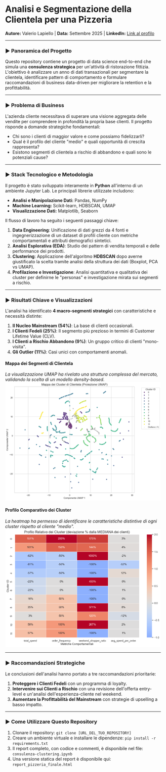 # Analisi e Segmentazione della Clientela per una Pizzeria

**Autore:** Valerio Lapiello | **Data:** Settembre 2025 | **LinkedIn:** [Link al profilo](https://www.linkedin.com/in/valerio-lapiello-597801377/)

---

### ► Panoramica del Progetto

Questo repository contiene un progetto di data science end-to-end che simula una **consulenza strategica** per un'attività di ristorazione fittizia. L'obiettivo è analizzare un anno di dati transazionali per segmentare la clientela, identificare pattern di comportamento e formulare raccomandazioni di business data-driven per migliorare la retention e la profittabilità.

---

### ► Problema di Business

L'azienda cliente necessitava di superare una visione aggregata delle vendite per comprendere in profondità la propria base clienti. Il progetto risponde a domande strategiche fondamentali:
* Chi sono i clienti di maggior valore e come possiamo fidelizzarli?
* Qual è il profilo del cliente "medio" e quali opportunità di crescita rappresenta?
* Esistono segmenti di clientela a rischio di abbandono e quali sono le potenziali cause?

---

### ► Stack Tecnologico e Metodologia

Il progetto è stato sviluppato interamente in **Python** all'interno di un ambiente Jupyter Lab. Le principali librerie utilizzate includono:
* **Analisi e Manipolazione Dati:** Pandas, NumPy
* **Machine Learning:** Scikit-learn, HDBSCAN, UMAP
* **Visualizzazione Dati:** Matplotlib, Seaborn

Il flusso di lavoro ha seguito i seguenti passaggi chiave:
1.  **Data Engineering**: Unificazione di dati grezzi da 4 fonti e ingegnerizzazione di un dataset di profili cliente con metriche comportamentali e attributi demografici sintetici.
2.  **Analisi Esplorativa (EDA)**: Studio dei pattern di vendita temporali e delle performance dei prodotti.
3.  **Clustering**: Applicazione dell'algoritmo **HDBSCAN** dopo averne giustificato la scelta tramite analisi della struttura dei dati (Boxplot, PCA vs UMAP).
4.  **Profilazione e Investigazione**: Analisi quantitativa e qualitativa dei cluster per definirne le "personas" e investigazione mirata sui segmenti a rischio.

---

### ► Risultati Chiave e Visualizzazioni

L'analisi ha identificato **4 macro-segmenti strategici** con caratteristiche e necessità distinte:

1.  **Il Nucleo Mainstream (54%)**: La base di clienti occasionali.
2.  **I Clienti Fedeli (25%)**: Il segmento più prezioso in termini di Customer Lifetime Value (CLV).
3.  **I Clienti a Rischio Abbandono (9%)**: Un gruppo critico di clienti "mono-visita".
4.  **Gli Outlier (11%)**: Casi unici con comportamenti anomali.

#### Mappa dei Segmenti di Clientela
*La visualizzazione UMAP ha rivelato una struttura complessa del mercato, validando la scelta di un modello density-based.*
![Mappa dei Cluster](plots/seg_cluster_map.png)

#### Profilo Comparativo dei Cluster
*La heatmap ha permesso di identificare le caratteristiche distintive di ogni cluster rispetto al cliente "medio".*
![Heatmap dei Profili](plots/seg_cluster_heatmap.png)

---

### ► Raccomandazioni Strategiche

Le conclusioni dell'analisi hanno portato a tre raccomandazioni prioritarie:
1.  **Proteggere i Clienti Fedeli** con un programma di loyalty.
2.  **Intervenire sui Clienti a Rischio** con una revisione dell'offerta entry-level e un'analisi dell'esperienza-cliente nel weekend.
3.  **Aumentare la Profittabilità del Mainstream** con strategie di upselling a basso impatto.

---

### ► Come Utilizzare Questo Repository

1.  Clonare il repository: `git clone [URL_DEL_TUO_REPOSITORY]`
2.  Creare un ambiente virtuale e installare le dipendenze: `pip install -r requirements.txt`
3.  Il report completo, con codice e commenti, è disponibile nel file: `consulenza-clustering.ipynb`
4.  Una versione statica del report è disponibile qui: `report_pizzeria_finale.html`

